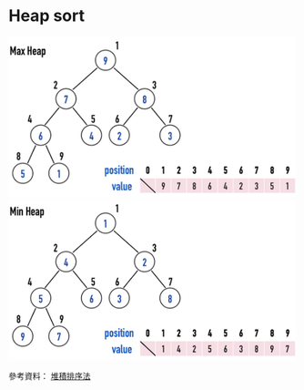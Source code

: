 # Heap sort

![image](https://github.com/06170228/my-note/blob/master/Image/max%20heap.png)
![image](https://github.com/06170228/my-note/blob/master/Image/min%20heap.png)


參考資料： [堆積排序法](http://alrightchiu.github.io/SecondRound/comparison-sort-heap-sortdui-ji-pai-xu-fa.html)
